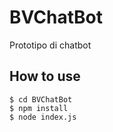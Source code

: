# BVChatBot
Prototipo di chatbot

## How to use

```
$ cd BVChatBot
$ npm install
$ node index.js
```